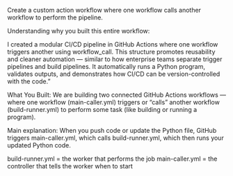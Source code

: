 Create a custom action workflow where one workflow calls another workflow to perform the pipeline.

Understanding why you built this entire workflow: 

I created a modular CI/CD pipeline in GitHub Actions where one workflow triggers another using workflow_call.
This structure promotes reusability and cleaner automation — similar to how enterprise teams separate trigger pipelines and build pipelines.
It automatically runs a Python program, validates outputs, and demonstrates how CI/CD can be version-controlled with the code.”

What You Built:
We are building two connected GitHub Actions workflows —
where one workflow (main-caller.yml) triggers or “calls”
another workflow (build-runner.yml) to perform some task (like building or running a program).

Main explanation:
When you push code or update the Python file,
GitHub triggers main-caller.yml,
which calls build-runner.yml,
which then runs your updated Python code.

build-runner.yml = the worker that performs the job
main-caller.yml = the controller that tells the worker when to start
